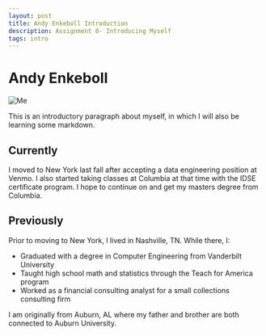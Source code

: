 ```yaml
---
layout: post
title: Andy Enkeboll Introduction
description: Assignment 0- Introducing Myself 
tags: intro
---
```


<!-- use tags blogpost1 blogpost2 blogpost3 for easy grouping -->
<!-- please reserve for @malecki's use only tags 'slides', 'emails' -->

Andy Enkeboll
=============

![Me](https://s3.amazonaws.com/venmo/j5team/AndyEnkeboll.gif)

This is an introductory paragraph about myself, in which I will also be learning some markdown.

Currently
---------
I moved to New York last fall after accepting a data engineering position at Venmo.  I also started taking classes at Columbia at that time with the IDSE certificate program.  I hope to continue on and get my masters degree from Columbia.

Previously
----------

Prior to moving to New York, I lived in Nashville, TN.  While there, I:
 - Graduated with a degree in Computer Engineering from Vanderbilt University
 - Taught high school math and statistics through the Teach for America program
 - Worked as a financial consulting analyst for a small collections consulting firm

I am originally from Auburn, AL where my father and brother are both connected to Auburn University.
